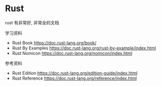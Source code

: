 # Rust

rust 有非常好, 非常全的文档

学习资料

- Rust Book https://doc.rust-lang.org/book/
- Rust By Examples https://doc.rust-lang.org/rust-by-example/index.html
- Rust Nomicon https://doc.rust-lang.org/nomicon/index.html

参考资料

- Rust Edition https://doc.rust-lang.org/edition-guide/index.html
- Rust Reference https://doc.rust-lang.org/reference/index.html
